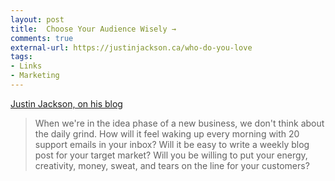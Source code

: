 ```yaml
---
layout: post
title:  Choose Your Audience Wisely →
comments: true
external-url: https://justinjackson.ca/who-do-you-love
tags:
- Links
- Marketing
---
```

[Justin Jackson, on his blog](ttps://justinjackson.ca/who-do-you-love)
> When we're in the idea phase of a new business, we don't think about the daily grind. How will it feel waking up every morning with 20 support emails in your inbox? Will it be easy to write a weekly blog post for your target market? Will you be willing to put your energy, creativity, money, sweat, and tears on the line for your customers?
